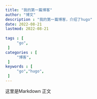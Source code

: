 ```yaml
---
title: "我的第一篇博客"                         
author: "博文"  
description : "我的第一篇博客，介绍了hugo"    
date: 2022-08-21        
lastmod: 2022-08-21        
 ​
tags : [                                    
     "go",
 ]
categories : [                              
     "博客",
 ]
keywords : [                                
     "go","hugo",
 ]
---
```

 这里是Markdown 正文